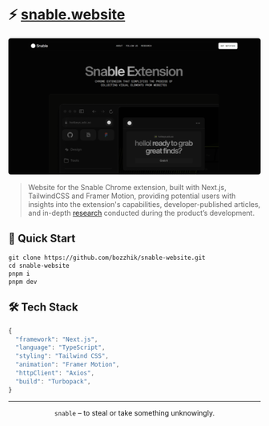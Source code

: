 # ⚡️ [snable.website](https://snable.website/)

<p align="center">
  <img src="https://github.com/bozzhik/snable-website/blob/main/public/readme.png?raw=true" alt="Snable Chrome Extension - website" width="800"/>
</p>

> Website for the Snable Chrome extension, built with Next.js, TailwindCSS and Framer Motion, providing potential users with insights into the extension's capabilities, developer-published articles, and in-depth [research](https://snable.website/research) conducted during the product’s development.

## 🚀 Quick Start

```shell
git clone https://github.com/bozzhik/snable-website.git
cd snable-website
pnpm i
pnpm dev
```

## 🛠 Tech Stack

```typescript
{
  "framework": "Next.js",
  "language": "TypeScript",
  "styling": "Tailwind CSS",
  "animation": "Framer Motion",
  "httpClient": "Axios",
  "build": "Turbopack",
}
```

---

<p align="center"><code>snable</code> – to steal or take something unknowingly.</p>
